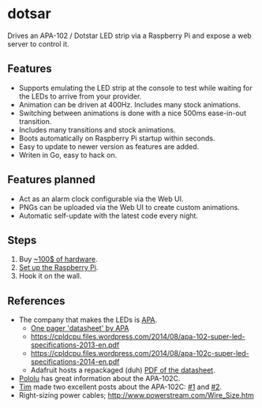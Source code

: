 dotsar
======

Drives an APA-102 / Dotstar LED strip via a Raspberry Pi and expose a web server
to control it.


## Features

- Supports emulating the LED strip at the console to test while waiting for the
  LEDs to arrive from your provider.
- Animation can be driven at 400Hz. Includes many stock animations.
- Switching between animations is done with a nice 500ms ease-in-out transition.
- Includes many transitions and stock animations.
- Boots automatically on Raspberry Pi startup within seconds.
- Easy to update to newer version as features are added.
- Writen in Go, easy to hack on.


## Features planned

- Act as an alarm clock configurable via the Web UI.
- PNGs can be uploaded via the Web UI to create custom animations.
- Automatic self-update with the latest code every night.


## Steps

1. Buy [~100$ of hardware](HARDWARE.md).
2. [Set up the Raspberry Pi](setup/).
3. Hook it on the wall.


## References

- The company that makes the LEDs is
  [APA](http://www.neon-world.com/patent_en.html).
  - [One pager 'datasheet' by APA](http://www.neon-world.com/pdf/led.pdf)
  - https://cpldcpu.files.wordpress.com/2014/08/apa-102-super-led-specifications-2013-en.pdf
  - https://cpldcpu.files.wordpress.com/2014/08/apa-102c-super-led-specifications-2014-en.pdf
  - Adafruit hosts a repackaged (duh) [PDF of the
    datasheet](https://www.adafruit.com/datasheets/APA102.pdf).
- [Pololu](http://www.neon-world.com/patent_en.html) has great information about
  the APA-102C.
- [Tim](https://github.com/cpldcpu) made two excellent posts about the APA-102C:
  [#1](https://cpldcpu.wordpress.com/2014/08/27/apa102/) and
  [#2](https://cpldcpu.wordpress.com/2014/11/30/understanding-the-apa102-superled/).
- Right-sizing power cables; http://www.powerstream.com/Wire_Size.htm
